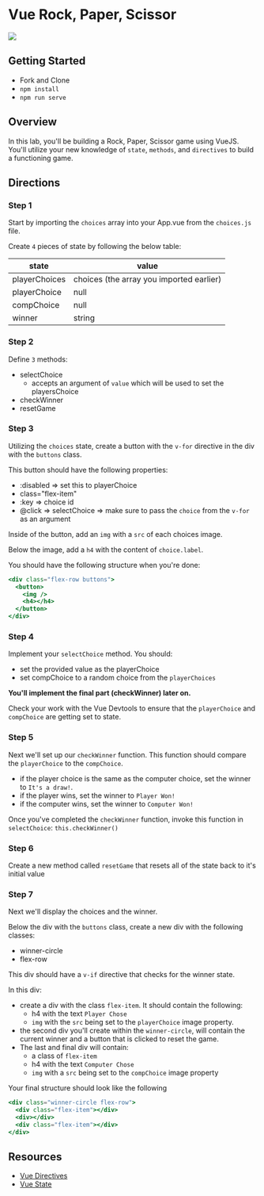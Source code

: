 # Vue Rock, Paper, Scissor

![](https://res.cloudinary.com/practicaldev/image/fetch/s--RgTOJxWn--/c_imagga_scale,f_auto,fl_progressive,h_720,q_auto,w_1280/https://thepracticaldev.s3.amazonaws.com/i/d440mmj72v2vi7ad76ir.png)

## Getting Started

- Fork and Clone
- `npm install`
- `npm run serve`

## Overview

In this lab, you'll be building a Rock, Paper, Scissor game using VueJS. You'll utilize your new knowledge of `state`, `methods`, and `directives` to build a functioning game.

## Directions

### Step 1

Start by importing the `choices` array into your App.vue from the `choices.js` file.

Create `4` pieces of state by following the below table:

| state         | value                                    |
| ------------- | ---------------------------------------- |
| playerChoices | choices (the array you imported earlier) |
| playerChoice  | null                                     |
| compChoice    | null                                     |
| winner        | string                                   |

### Step 2

Define `3` methods:

- selectChoice
  - accepts an argument of `value` which will be used to set the playersChoice
- checkWinner
- resetGame

### Step 3

Utilizing the `choices` state, create a button with the `v-for` directive in the div with the `buttons` class.

This button should have the following properties:

- :disabled => set this to playerChoice
- class="flex-item"
- :key => choice id
- @click => selectChoice => make sure to pass the `choice` from the `v-for` as an argument

Inside of the button, add an `img` with a `src` of each choices image.

Below the image, add a `h4` with the content of `choice.label`.

You should have the following structure when you're done:

```jsx
<div class="flex-row buttons">
  <button>
    <img />
    <h4></h4>
  </button>
</div>
```

### Step 4

Implement your `selectChoice` method. You should:

- set the provided value as the playerChoice
- set compChoice to a random choice from the `playerChoices`

**You'll implement the final part (checkWinner) later on.**

Check your work with the Vue Devtools to ensure that the `playerChoice` and `compChoice` are getting set to state.

### Step 5

Next we'll set up our `checkWinner` function. This function should compare the `playerChoice` to the `compChoice`.

- if the player choice is the same as the computer choice, set the winner to `It's a draw!`.
- if the player wins, set the winner to `Player Won!`
- if the computer wins, set the winner to `Computer Won!`

Once you've completed the `checkWinner` function, invoke this function in `selectChoice`: `this.checkWinner()`

### Step 6

Create a new method called `resetGame` that resets all of the state back to it's initial value

### Step 7

Next we'll display the choices and the winner.

Below the div with the `buttons` class, create a new div with the following classes:

- winner-circle
- flex-row

This div should have a `v-if` directive that checks for the winner state.

In this div:

- create a div with the class `flex-item`. It should contain the following:
  - h4 with the text `Player Chose`
  - `img` with the `src` being set to the `playerChoice` image property.
- the second div you'll create within the `winner-circle`, will contain the current winner and a button that is clicked to reset the game.
- The last and final div will contain:
  - a class of `flex-item`
  - h4 with the text `Computer Chose`
  - `img` with a `src` being set to the `compChoice` image property

Your final structure should look like the following

```jsx
<div class="winner-circle flex-row">
  <div class="flex-item"></div>
  <div></div>
  <div class="flex-item"></div>
</div>
```

## Resources

- [Vue Directives](https://012.vuejs.org/guide/directives.html)
- [Vue State](https://vuejs.org/v2/guide/state-management.html)
